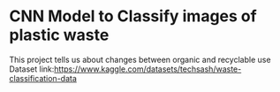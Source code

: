 # CNN Model to Classify images of plastic waste
This project tells us about changes between organic and recyclable use
Dataset link:https://www.kaggle.com/datasets/techsash/waste-classification-data

